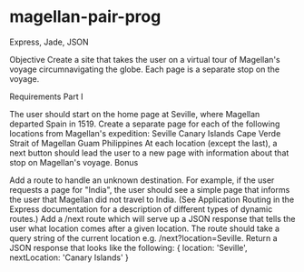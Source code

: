 magellan-pair-prog
==================

Express, Jade, JSON


Objective
Create a site that takes the user on a virtual tour of Magellan's voyage circumnavigating the globe. Each page is a separate stop on the voyage.

Requirements
Part I

The user should start on the home page at Seville, where Magellan departed Spain in 1519.
Create a separate page for each of the following locations from Magellan's expedition:
Seville
Canary Islands
Cape Verde
Strait of Magellan
Guam
Philippines
At each location (except the last), a next button should lead the user to a new page with information about that stop on Magellan's voyage.
Bonus

Add a route to handle an unknown destination. For example, if the user requests a page for "India", the user should see a simple page that informs the user that Magellan did not travel to India. (See Application Routing in the Express documentation for a description of different types of dynamic routes.)
Add a /next route which will serve up a JSON response that tells the user what location comes after a given location.
The route should take a query string of the current location e.g. /next?location=Seville.
Return a JSON response that looks like the following:
{
 location: 'Seville',
 nextLocation: 'Canary Islands'
}
